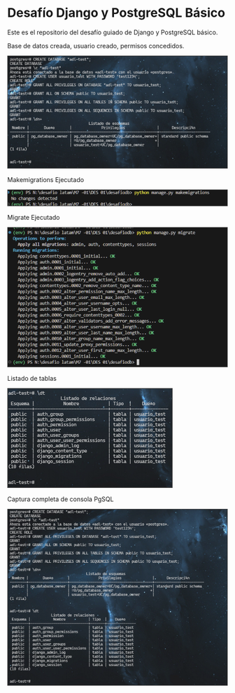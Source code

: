 # Desafío Django y PostgreSQL Básico

Este es el repositorio del desafío guiado de Django y PostgreSQL básico.

Base de datos creada, usuario creado, permisos concedidos.

![Texto alternativo](imgs/1.png)

Makemigrations Ejecutado

![Texto alternativo](imgs/3.png)

Migrate Ejecutado

![Texto alternativo](imgs/2.png)

Listado de tablas

![Texto alternativo](imgs/4.png)


Captura completa de consola PgSQL

![Texto alternativo](imgs/5.png)